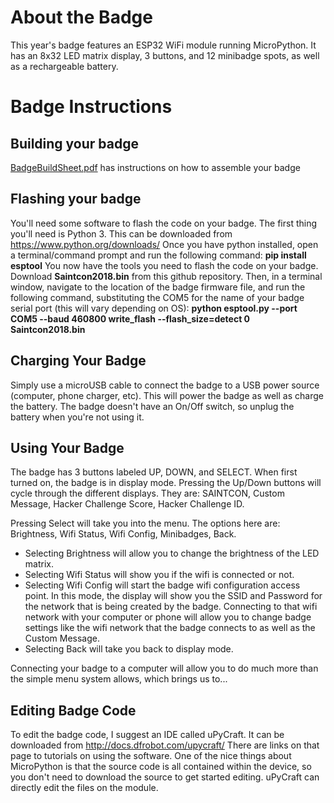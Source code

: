 # About the Badge
This year's badge features an ESP32 WiFi module running MicroPython. It has an 8x32 LED matrix display, 3 buttons, and 12 minibadge spots, as well as a rechargeable battery.
# Badge Instructions
## Building your badge
[BadgeBuildSheet.pdf](https://github.com/compukidmike/Saintcon2018/blob/master/Badge/BadgeBuildSheet.pdf) has instructions on how to assemble your badge
## Flashing your badge
You'll need some software to flash the code on your badge. 
The first thing you'll need is Python 3. This can be downloaded from https://www.python.org/downloads/
Once you have python installed, open a terminal/command prompt and run the following command: **pip install esptool**
You now have the tools you need to flash the code on your badge. Download **Saintcon2018.bin** from this github repository. Then, in a terminal window, navigate to the location of the badge firmware file, and run the following command, substituting the COM5 for the name of your badge serial port (this will vary depending on OS): **python esptool.py --port COM5 --baud 460800 write_flash --flash_size=detect 0 Saintcon2018.bin**

## Charging Your Badge
Simply use a microUSB cable to connect the badge to a USB power source (computer, phone charger, etc). This will power the badge as well as charge the battery.
The badge doesn't have an On/Off switch, so unplug the battery when you're not using it.

## Using Your Badge
The badge has 3 buttons labeled UP, DOWN, and SELECT. When first turned on, the badge is in display mode. Pressing the Up/Down buttons will cycle through the different displays. They are: SAINTCON, Custom Message, Hacker Challenge Score, Hacker Challenge ID.
 
Pressing Select will take you into the menu. The options here are: Brightness, Wifi Status, Wifi Config, Minibadges, Back. 
- Selecting Brightness will allow you to change the brightness of the LED matrix. 
- Selecting Wifi Status will show you if the wifi is connected or not. 
- Selecting Wifi Config will start the badge wifi configuration access point. In this mode, the display will show you the SSID and Password for the network that is being created by the badge. Connecting to that wifi network with your computer or phone will allow you to change badge settings like the wifi network that the badge connects to as well as the Custom Message. 
- Selecting Back will take you back to display mode.
 
Connecting your badge to a computer will allow you to do much more than the simple menu system allows, which brings us to...

## Editing Badge Code
To edit the badge code, I suggest an IDE called uPyCraft. It can be downloaded from http://docs.dfrobot.com/upycraft/ 
There are links on that page to tutorials on using the software.
One of the nice things about MicroPython is that the source code is all contained within the device, so you don't need to download the source to get started editing. uPyCraft can directly edit the files on the module.
